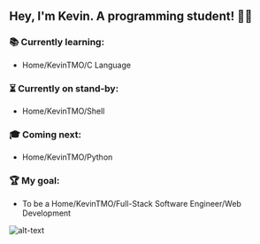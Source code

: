 ## Hey, I'm Kevin. A programming student! :muscle::sunglasses: 
### :books: Currently learning:
- Home/KevinTMO/C Language

### :hourglass_flowing_sand: Currently on stand-by:
- Home/KevinTMO/Shell

### :mortar_board: Coming next:
- Home/KevinTMO/Python

### :trophy: My goal:
- To be a Home/KevinTMO/Full-Stack Software Engineer/Web Development

![alt-text](https://media.giphy.com/media/Wsju5zAb5kcOfxJV9i/giphy.gif)
